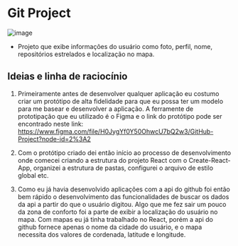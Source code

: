 # Git Project

![image](https://user-images.githubusercontent.com/59968647/90522998-c3f62100-e142-11ea-8005-aa35fd9e28e2.png)

- Projeto que exibe informações do usuário como foto, perfil, nome, repositórios estrelados e localização no mapa.

## Ideias e linha de raciocínio

1. Primeiramente antes de desenvolver qualquer aplicação eu costumo criar um protótipo de alta fidelidade para que eu possa ter um modelo para me basear e desenvolver a aplicação. A ferramente de prototipação que eu utilizado é o Figma e o link do protótipo pode ser encontrado neste link: https://www.figma.com/file/H0JygYf0Y50OhwcU7bQ2w3/GitHub-Project?node-id=2%3A2

2. Com o protótipo criado dei então início ao processo de desenvolvimento onde comecei criando a estrutura do projeto React com o Create-React-App, organizei a estrutura de pastas, configurei o arquivo de estilo global etc.

3. Como eu já havia desenvolvido aplicações com a api do github foi então bem rápido o desenvolvimento das funcionalidades de buscar os dados da api a partir do que o usuário digitou. Algo que me fez sair um pouco da zona de conforto foi a parte de exibir a localização do usuário no mapa. Com mapas eu já tinha trabalhado no React, porém a api do github fornece apenas o nome da cidade do usuário, e o mapa necessita dos valores de cordenada, latitude e longitude.

